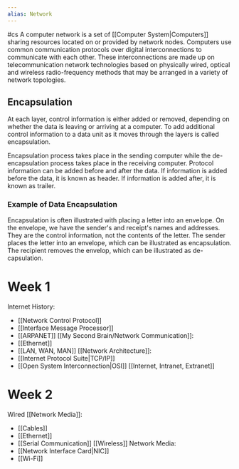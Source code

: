```yaml
---
alias: Network
---
```

#cs
A computer network is a set of [[Computer System|Computers]] sharing resources located on or provided by network nodes. Computers use common communication protocols over digital interconnections to communicate with each other. These interconnections are made up on telecommunication network technologies based on physically wired, optical and wireless radio-frequency methods that may be arranged in a variety of network topologies.

## Encapsulation
At each layer, control information is either added or removed, depending on whether the data is leaving or arriving at a computer. To add additional control information to a data unit as it moves through the layers is called encapsulation. 

Encapsulation process takes place in the sending computer while the de-encapsulation process takes place in the receiving computer. Protocol information can be added before and after the data. If information is added before the data, it is known as header. If information is added after, it is known as trailer.

### Example of Data Encapsulation
Encapsulation is often illustrated with placing a letter into an envelope. On the envelope, we have the sender's and receipt's names and addresses. They are the control information, not the contents of the letter. The sender places the letter into an envelope, which can be illustrated as encapsulation. The recipient removes the envelop, which can be illustrated as de-capsulation.

# Week 1
Internet History:
- [[Network Control Protocol]]
- [[Interface Message Processor]]
- [[ARPANET]]
[[My Second Brain/Network Communication]]:
- [[Ethernet]]
- [[LAN, WAN, MAN]]
[[Network Architecture]]:
- [[Internet Protocol Suite|TCP/IP]]
- [[Open System Interconnection|OSI]]
[[Internet, Intranet, Extranet]]

# Week 2
Wired [[Network Media]]:
- [[Cables]]
- [[Ethernet]]
- [[Serial Communication]]
[[Wireless]] Network Media:
- [[Network Interface Card|NIC]]
- [[Wi-Fi]]

